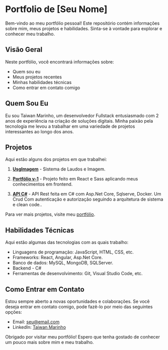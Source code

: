 # Portfolio de [Seu Nome]

Bem-vindo ao meu portfólio pessoal! Este repositório contém informações sobre mim, meus projetos e habilidades. Sinta-se à vontade para explorar e conhecer meu trabalho.

## Visão Geral

Neste portfólio, você encontrará informações sobre:

- Quem sou eu
- Meus projetos recentes
- Minhas habilidades técnicas
- Como entrar em contato comigo

## Quem Sou Eu

Eu sou Taiwan Marinho, um desenvolvedor Fullstack entusiasmado com 2 anos de experiência na criação de soluções digitais. Minha paixão pela tecnologia me levou a trabalhar em uma variedade de projetos interessantes ao longo dos anos.

## Projetos

Aqui estão alguns dos projetos em que trabalhei:

1. **[UsgImagem](https://www.usgimagem.com.br/)** - Sistema de Laudos e Imagem.

2. **[Portfólio v-1](https://taiwanmarinhocl.netlify.app/)** - Projeto feito em React e Sass aplicando meus conhecimentos em frontend.

3. **[API C#](https://github.com/Taiwan9/IWantApp)** - API Rest feita em C# com Asp.Net Core, Sqlserve, Docker. Um Crud Com autenticação e autorização seguindo a arquitetura de sistema e clean code..

Para ver mais projetos, visite meu [portfólio](https://taiwanmarinhoclw.vercel.app/).

## Habilidades Técnicas

Aqui estão algumas das tecnologias com as quais trabalho:

- Linguagens de programação: JavaScript, HTML, CSS, etc.
- Frameworks: React, Angular, Asp.Net Core.
- Banco de dados: MySQL, MongoDB, SQLServer.
- Backend - C#
- Ferramentas de desenvolvimento: Git, Visual Studio Code, etc.

## Como Entrar em Contato

Estou sempre aberto a novas oportunidades e colaborações. Se você deseja entrar em contato comigo, pode fazê-lo por meio das seguintes opções:

- Email: [seu@email.com](mailto:clownser994@gmail.com)
- LinkedIn: [Taiwan Marinho](https://www.linkedin.com/in/taiwan-marinho-de-carvalho-313116110/)

Obrigado por visitar meu portfólio! Espero que tenha gostado de conhecer um pouco mais sobre mim e meu trabalho.

